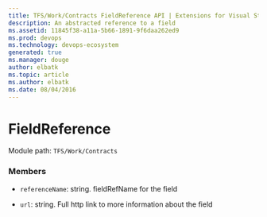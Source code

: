 ```yaml
---
title: TFS/Work/Contracts FieldReference API | Extensions for Visual Studio Team Services
description: An abstracted reference to a field
ms.assetid: 11845f38-a11a-5b66-1891-9f6daa262ed9
ms.prod: devops
ms.technology: devops-ecosystem
generated: true
ms.manager: douge
author: elbatk
ms.topic: article
ms.author: elbatk
ms.date: 08/04/2016
---
```


# FieldReference

Module path: `TFS/Work/Contracts`


### Members

* `referenceName`: string. fieldRefName for the field

* `url`: string. Full http link to more information about the field

